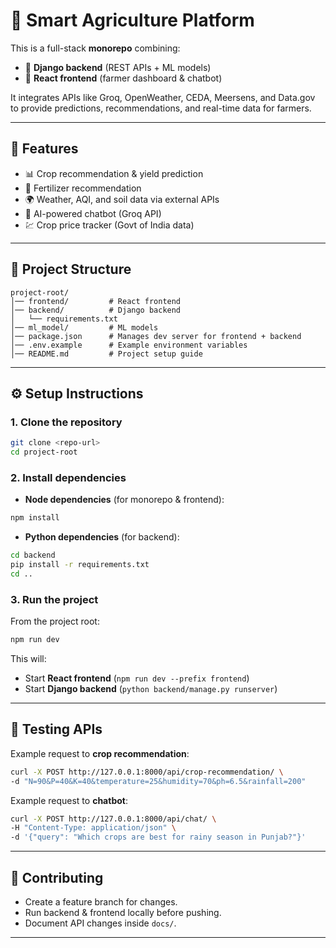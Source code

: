 
# 🌱 Smart Agriculture Platform

This is a full-stack **monorepo** combining:

* 🌾 **Django backend** (REST APIs + ML models)
* 🌱 **React frontend** (farmer dashboard & chatbot)

It integrates APIs like Groq, OpenWeather, CEDA, Meersens, and Data.gov to provide predictions, recommendations, and real-time data for farmers.

---

## 🚀 Features

* 📊 Crop recommendation & yield prediction
* 🧪 Fertilizer recommendation
* 🌍 Weather, AQI, and soil data via external APIs
* 🤖 AI-powered chatbot (Groq API)
* 💹 Crop price tracker (Govt of India data)

---

## 📂 Project Structure

```
project-root/
│── frontend/         # React frontend
│── backend/          # Django backend
│   └── requirements.txt
│── ml_model/         # ML models
│── package.json      # Manages dev server for frontend + backend
│── .env.example      # Example environment variables
│── README.md         # Project setup guide
```

---

## ⚙️ Setup Instructions

### 1. Clone the repository

```bash
git clone <repo-url>
cd project-root
```

### 2. Install dependencies

* **Node dependencies** (for monorepo & frontend):

```bash
npm install
```

* **Python dependencies** (for backend):

```bash
cd backend
pip install -r requirements.txt
cd ..
```

### 3. Run the project

From the project root:

```bash
npm run dev
```

This will:

* Start **React frontend** (`npm run dev --prefix frontend`)
* Start **Django backend** (`python backend/manage.py runserver`)

---

## 🧪 Testing APIs

Example request to **crop recommendation**:

```bash
curl -X POST http://127.0.0.1:8000/api/crop-recommendation/ \
-d "N=90&P=40&K=40&temperature=25&humidity=70&ph=6.5&rainfall=200"
```

Example request to **chatbot**:

```bash
curl -X POST http://127.0.0.1:8000/api/chat/ \
-H "Content-Type: application/json" \
-d '{"query": "Which crops are best for rainy season in Punjab?"}'
```

---

## 🤝 Contributing

* Create a feature branch for changes.
* Run backend & frontend locally before pushing.
* Document API changes inside `docs/`.

---

